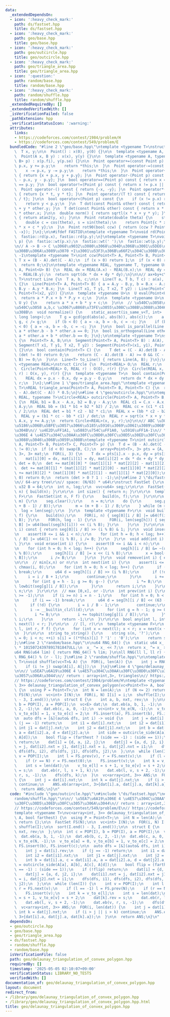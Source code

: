 ```yaml
---
data:
  _extendedDependsOn:
  - icon: ':heavy_check_mark:'
    path: ds/fastset.hpp
    title: ds/fastset.hpp
  - icon: ':heavy_check_mark:'
    path: geo/base.hpp
    title: geo/base.hpp
  - icon: ':heavy_check_mark:'
    path: geo/outcircle.hpp
    title: geo/outcircle.hpp
  - icon: ':heavy_check_mark:'
    path: geo/triangle_area.hpp
    title: geo/triangle_area.hpp
  - icon: ':question:'
    path: random/base.hpp
    title: random/base.hpp
  - icon: ':heavy_check_mark:'
    path: random/shuffle.hpp
    title: random/shuffle.hpp
  _extendedRequiredBy: []
  _extendedVerifiedWith: []
  _isVerificationFailed: false
  _pathExtension: hpp
  _verificationStatusIcon: ':warning:'
  attributes:
    links:
    - https://codeforces.com/contest/1984/problem/H
    - https://codeforces.com/contest/549/problem/E
  bundledCode: "#line 2 \"geo/base.hpp\"\ntemplate <typename T>\nstruct Point {\n\
    \  T x, y;\n\n  Point() : x(0), y(0) {}\n\n  template <typename A, typename B>\n\
    \  Point(A x, B y) : x(x), y(y) {}\n\n  template <typename A, typename B>\n  Point(pair<A,\
    \ B> p) : x(p.fi), y(p.se) {}\n\n  Point operator+=(const Point p) {\n    x +=\
    \ p.x, y += p.y;\n    return *this;\n  }\n  Point operator-=(const Point p) {\n\
    \    x -= p.x, y -= p.y;\n    return *this;\n  }\n  Point operator+(Point p) const\
    \ { return {x + p.x, y + p.y}; }\n  Point operator-(Point p) const { return {x\
    \ - p.x, y - p.y}; }\n  bool operator==(Point p) const { return x == p.x && y\
    \ == p.y; }\n  bool operator!=(Point p) const { return x != p.x || y != p.y; }\n\
    \  Point operator-() const { return {-x, -y}; }\n  Point operator*(T t) const\
    \ { return {x * t, y * t}; }\n  Point operator/(T t) const { return {x / t, y\
    \ / t}; }\n\n  bool operator<(Point p) const {\n    if (x != p.x) return x < p.x;\n\
    \    return y < p.y;\n  }\n  T dot(const Point& other) const { return x * other.x\
    \ + y * other.y; }\n  T det(const Point& other) const { return x * other.y - y\
    \ * other.x; }\n\n  double norm() { return sqrtl(x * x + y * y); }\n  double angle()\
    \ { return atan2(y, x); }\n\n  Point rotate(double theta) {\n    static_assert(!is_integral<T>::value);\n\
    \    double c = cos(theta), s = sin(theta);\n    return Point{c * x - s * y, s\
    \ * x + c * y};\n  }\n  Point rot90(bool ccw) { return (ccw ? Point{-y, x} : Point{y,\
    \ -x}); }\n};\n\n#ifdef FASTIO\ntemplate <typename T>\nvoid rd(Point<T>& p) {\n\
    \  fastio::rd(p.x), fastio::rd(p.y);\n}\ntemplate <typename T>\nvoid wt(Point<T>&\
    \ p) {\n  fastio::wt(p.x);\n  fastio::wt(' ');\n  fastio::wt(p.y);\n}\n#endif\n\
    \n// A -> B -> C \u3068\u9032\u3080\u3068\u304D\u306B\u3001\u5DE6\u306B\u66F2\u304C\
    \u308B\u306A\u3089\u3070 +1\u3001\u53F3\u306B\u66F2\u304C\u308B\u306A\u3089\u3070\
    \ -1\ntemplate <typename T>\nint ccw(Point<T> A, Point<T> B, Point<T> C) {\n \
    \ T x = (B - A).det(C - A);\n  if (x > 0) return 1;\n  if (x < 0) return -1;\n\
    \  return 0;\n}\n\ntemplate <typename REAL, typename T, typename U>\nREAL dist(Point<T>\
    \ A, Point<U> B) {\n  REAL dx = REAL(A.x) - REAL(B.x);\n  REAL dy = REAL(A.y)\
    \ - REAL(B.y);\n  return sqrt(dx * dx + dy * dy);\n}\n\n// ax+by+c\ntemplate <typename\
    \ T>\nstruct Line {\n  T a, b, c;\n\n  Line(T a, T b, T c) : a(a), b(b), c(c)\
    \ {}\n  Line(Point<T> A, Point<T> B) { a = A.y - B.y, b = B.x - A.x, c = A.x *\
    \ B.y - A.y * B.x; }\n  Line(T x1, T y1, T x2, T y2) : Line(Point<T>(x1, y1),\
    \ Point<T>(x2, y2)) {}\n\n  template <typename U>\n  U eval(Point<U> P) {\n  \
    \  return a * P.x + b * P.y + c;\n  }\n\n  template <typename U>\n  T eval(U x,\
    \ U y) {\n    return a * x + b * y + c;\n  }\n\n  // \u540C\u3058\u76F4\u7DDA\u304C\
    \u540C\u3058 a,b,c \u3067\u8868\u73FE\u3055\u308C\u308B\u3088\u3046\u306B\u3059\
    \u308B\n  void normalize() {\n    static_assert(is_same_v<T, int> || is_same_v<T,\
    \ long long>);\n    T g = gcd(gcd(abs(a), abs(b)), abs(c));\n    a /= g, b /=\
    \ g, c /= g;\n    if (b < 0) { a = -a, b = -b, c = -c; }\n    if (b == 0 && a\
    \ < 0) { a = -a, b = -b, c = -c; }\n  }\n\n  bool is_parallel(Line other) { return\
    \ a * other.b - b * other.a == 0; }\n  bool is_orthogonal(Line other) { return\
    \ a * other.a + b * other.b == 0; }\n};\n\ntemplate <typename T>\nstruct Segment\
    \ {\n  Point<T> A, B;\n\n  Segment(Point<T> A, Point<T> B) : A(A), B(B) {}\n \
    \ Segment(T x1, T y1, T x2, T y2) : Segment(Point<T>(x1, y1), Point<T>(x2, y2))\
    \ {}\n\n  bool contain(Point<T> C) {\n    T det = (C - A).det(B - A);\n    if\
    \ (det != 0) return 0;\n    return (C - A).dot(B - A) >= 0 && (C - B).dot(A -\
    \ B) >= 0;\n  }\n\n  Line<T> to_Line() { return Line(A, B); }\n};\n\ntemplate\
    \ <typename REAL>\nstruct Circle {\n  Point<REAL> O;\n  REAL r;\n  Circle() {}\n\
    \  Circle(Point<REAL> O, REAL r) : O(O), r(r) {}\n  Circle(REAL x, REAL y, REAL\
    \ r) : O(x, y), r(r) {}\n  template <typename T>\n  bool contain(Point<T> p) {\n\
    \    REAL dx = p.x - O.x, dy = p.y - O.y;\n    return dx * dx + dy * dy <= r *\
    \ r;\n  }\n};\n#line 1 \"geo/triangle_area.hpp\"\ntemplate <typename REAL, typename\
    \ T>\nREAL triangle_area(Point<T> A, Point<T> B, Point<T> C) {\n  return abs((B\
    \ - A).det(C - A)) * 0.5;\n}\n#line 4 \"geo/outcircle.hpp\"\n\ntemplate <typename\
    \ REAL, typename T>\nCircle<REAL> outcircle(Point<T> A, Point<T> B, Point<T> C)\
    \ {\n  REAL b1 = B.x - A.x, b2 = B.y - A.y;\n  REAL c1 = C.x - A.x, c2 = C.y -\
    \ A.y;\n  REAL bb = (b1 * b1 + b2 * b2) / 2;\n  REAL cc = (c1 * c1 + c2 * c2)\
    \ / 2;\n\n  REAL det = b1 * c2 - b2 * c1;\n  REAL x = (bb * c2 - b2 * cc) / det;\n\
    \  REAL y = (b1 * cc - bb * c1) / det;\n  REAL r = sqrt(x * x + y * y);\n  x +=\
    \ A.x, y += A.y;\n  return Circle<REAL>(x, y, r);\n}\n\n// ABC \u306E\u5916\u63A5\
    \u5186\u306B\u5BFE\u3057\u3066\u5185\u5916\u3069\u3061\u3089\u306B\u3042\u308B\
    \u304B\n// \u4E2D\uFF1A1, \u5883\u754C\uFF1A0, \u5916\uFF1A-1\n// \u5EA7\u6A19\
    \u306E 4 \u4E57\u304C\u30AA\u30FC\u30D0\u30FC\u30D5\u30ED\u30FC\u3057\u306A\u3044\
    \u3088\u3046\u306B\u3059\u308B\ntemplate <typename T>\nint outcircle_side(Point<T>\
    \ A, Point<T> B, Point<T> C, Point<T> p) {\n  T d = (B - A).det(C - A);\n  assert(d\
    \ != 0);\n  if (d < 0) swap(B, C);\n  array<Point<T>, 3> pts = {A, B, C};\n  array<array<T,\
    \ 3>, 3> mat;\n  FOR(i, 3) {\n    T dx = pts[i].x - p.x, dy = pts[i].y - p.y;\n\
    \    mat[i][0] = dx, mat[i][1] = dy, mat[i][2] = dx * dx + dy * dy;\n  }\n  T\
    \ det = 0;\n  det += mat[0][0] * (mat[1][1] * mat[2][2] - mat[1][2] * mat[2][1]);\n\
    \  det += mat[0][1] * (mat[1][2] * mat[2][0] - mat[1][0] * mat[2][2]);\n  det\
    \ += mat[0][2] * (mat[1][0] * mat[2][1] - mat[1][1] * mat[2][0]);\n  if (det ==\
    \ 0) return 0;\n  return (det > 0 ? 1 : -1);\n}\n#line 2 \"ds/fastset.hpp\"\n\r\
    \n// 64-ary tree\r\n// space: (N/63) * u64\r\nstruct FastSet {\r\n  static constexpr\
    \ u32 B = 64;\r\n  int n, log;\r\n  vvc<u64> seg;\r\n\r\n  FastSet() {}\r\n  FastSet(int\
    \ n) { build(n); }\r\n\r\n  int size() { return n; }\r\n\r\n  template <typename\
    \ F>\r\n  FastSet(int n, F f) {\r\n    build(n, f);\r\n  }\r\n\r\n  void build(int\
    \ m) {\r\n    seg.clear();\r\n    n = m;\r\n    do {\r\n      seg.push_back(vc<u64>((m\
    \ + B - 1) / B));\r\n      m = (m + B - 1) / B;\r\n    } while (m > 1);\r\n  \
    \  log = len(seg);\r\n  }\r\n  template <typename F>\r\n  void build(int n, F\
    \ f) {\r\n    build(n);\r\n    FOR(i, n) { seg[0][i / B] |= u64(f(i)) << (i %\
    \ B); }\r\n    FOR(h, log - 1) {\r\n      FOR(i, len(seg[h])) { seg[h + 1][i /\
    \ B] |= u64(bool(seg[h][i])) << (i % B); }\r\n    }\r\n  }\r\n\r\n  bool operator[](int\
    \ i) const { return seg[0][i / B] >> (i % B) & 1; }\r\n  void insert(int i) {\r\
    \n    assert(0 <= i && i < n);\r\n    for (int h = 0; h < log; h++) { seg[h][i\
    \ / B] |= u64(1) << (i % B), i /= B; }\r\n  }\r\n  void add(int i) { insert(i);\
    \ }\r\n  void erase(int i) {\r\n    assert(0 <= i && i < n);\r\n    u64 x = 0;\r\
    \n    for (int h = 0; h < log; h++) {\r\n      seg[h][i / B] &= ~(u64(1) << (i\
    \ % B));\r\n      seg[h][i / B] |= x << (i % B);\r\n      x = bool(seg[h][i /\
    \ B]);\r\n      i /= B;\r\n    }\r\n  }\r\n  void remove(int i) { erase(i); }\r\
    \n\r\n  // min[x,n) or n\r\n  int next(int i) {\r\n    assert(i <= n);\r\n   \
    \ chmax(i, 0);\r\n    for (int h = 0; h < log; h++) {\r\n      if (i / B == seg[h].size())\
    \ break;\r\n      u64 d = seg[h][i / B] >> (i % B);\r\n      if (!d) {\r\n   \
    \     i = i / B + 1;\r\n        continue;\r\n      }\r\n      i += lowbit(d);\r\
    \n      for (int g = h - 1; g >= 0; g--) {\r\n        i *= B;\r\n        i +=\
    \ lowbit(seg[g][i / B]);\r\n      }\r\n      return i;\r\n    }\r\n    return\
    \ n;\r\n  }\r\n\r\n  // max [0,x], or -1\r\n  int prev(int i) {\r\n    assert(i\
    \ >= -1);\r\n    if (i >= n) i = n - 1;\r\n    for (int h = 0; h < log; h++) {\r\
    \n      if (i == -1) break;\r\n      u64 d = seg[h][i / B] << (63 - i % B);\r\n\
    \      if (!d) {\r\n        i = i / B - 1;\r\n        continue;\r\n      }\r\n\
    \      i -= __builtin_clzll(d);\r\n      for (int g = h - 1; g >= 0; g--) {\r\n\
    \        i *= B;\r\n        i += topbit(seg[g][i / B]);\r\n      }\r\n      return\
    \ i;\r\n    }\r\n    return -1;\r\n  }\r\n\r\n  bool any(int l, int r) { return\
    \ next(l) < r; }\r\n\r\n  // [l, r)\r\n  template <typename F>\r\n  void enumerate(int\
    \ l, int r, F f) {\r\n    for (int x = next(l); x < r; x = next(x + 1)) f(x);\r\
    \n  }\r\n\r\n  string to_string() {\r\n    string s(n, '?');\r\n    for (int i\
    \ = 0; i < n; ++i) s[i] = ((*this)[i] ? '1' : '0');\r\n    return s;\r\n  }\r\n\
    };\n#line 2 \"random/base.hpp\"\n\nu64 RNG_64() {\n  static u64 x_ = u64(chrono::duration_cast<chrono::nanoseconds>(chrono::high_resolution_clock::now().time_since_epoch()).count())\
    \ * 10150724397891781847ULL;\n  x_ ^= x_ << 7;\n  return x_ ^= x_ >> 9;\n}\n\n\
    u64 RNG(u64 lim) { return RNG_64() % lim; }\n\nll RNG(ll l, ll r) { return l +\
    \ RNG_64() % (r - l); }\n#line 2 \"random/shuffle.hpp\"\n\ntemplate <typename\
    \ T>\nvoid shuffle(vc<T>& A) {\n  FOR(i, len(A)) {\n    int j = RNG(0, i + 1);\n\
    \    if (i != j) swap(A[i], A[j]);\n  }\n}\n#line 4 \"geo/delaunay_triangulation_of_convex_polygon.hpp\"\
    \n\n// \u5EA7\u6A19\u306E 4 \u4E57\u304C\u30AA\u30FC\u30D0\u30FC\u30D5\u30ED\u30FC\
    \u3057\u306A\u3044\n// return : array<int,3>, triangles\n// https://codeforces.com/contest/549/problem/E\n\
    // https://codeforces.com/contest/1984/problem/H\ntemplate <typename T>\nvc<array<int,\
    \ 3>> delaunay_triangulation_of_convex_polygon(vc<Point<T>> A, bool farthest)\
    \ {\n  using P = Point<T>;\n  int N = len(A);\n  if (N <= 2) return {};\n\n  FastSet\
    \ FS(N);\n\n  vc<int> I(N);\n  FOR(i, N) I[i] = i;\n  shuffle(I);\n\n  sort(I.end()\
    \ - 3, I.end());\n\n  struct E {\n    int a, b, nxt, rev;\n  };\n\n  int c = POP(I),\
    \ b = POP(I), a = POP(I);\n  vc<E> dat;\n  dat.eb(a, b, 1, -1);\n  dat.eb(b, c,\
    \ 2, -1);\n  dat.eb(c, a, 0, -1);\n  vc<int> v_to_e(N, -1);\n  v_to_e[a] = 0,\
    \ v_to_e[b] = 1, v_to_e[c] = 2;\n  FS.insert(a), FS.insert(b), FS.insert(c);\n\
    \n  auto dfs = [&](auto& dfs, int i) -> void {\n    int j = dat[i].rev;\n    if\
    \ (j == -1) return;\n    int i1 = dat[i].nxt;\n    int i2 = dat[i1].nxt;\n   \
    \ int j1 = dat[j].nxt;\n    int j2 = dat[j1].nxt;\n    int b = dat[i].a, c = dat[i1].a,\
    \ a = dat[i2].a, d = dat[j2].a;\n    int side = outcircle_side(A[a], A[b], A[c],\
    \ A[d]);\n    bool flip = (farthest ? (side == -1) : (side == 1));\n    if (!flip)\
    \ return;\n    dat[i] = {d, a, i2, j};\n    dat[j] = {a, d, j2, i};\n    dat[i1].nxt\
    \ = j, dat[i2].nxt = j1, dat[j1].nxt = i, dat[j2].nxt = i1;\n    dfs(dfs, i1),\
    \ dfs(dfs, i2), dfs(dfs, j1), dfs(dfs, j2);\n  };\n\n  while (len(I)) {\n    int\
    \ v = POP(I);\n    int l = FS.prev(v), r = FS.next(v);\n    if (l == -1) l = FS.prev(N);\n\
    \    if (r == N) r = FS.next(0);\n    FS.insert(v);\n    int k = v_to_e[l];\n\
    \    int s = len(dat);\n    v_to_e[l] = s + 1, v_to_e[v] = s + 2;\n    dat[k].rev\
    \ = s;\n    dat.eb(r, l, s + 1, k);\n    dat.eb(l, v, s + 2, -1);\n    dat.eb(v,\
    \ r, s, -1);\n    dfs(dfs, k);\n  }\n  vc<array<int, 3>> ANS;\n  FOR(i, len(dat))\
    \ {\n    int j = dat[i].nxt;\n    int k = dat[j].nxt;\n    if (i > j || i > k)\
    \ continue;\n    ANS.eb(array<int, 3>{dat[i].a, dat[j].a, dat[k].a});\n  }\n\n\
    \  return ANS;\n}\n"
  code: "#include \"geo/outcircle.hpp\"\n#include \"ds/fastset.hpp\"\n#include \"\
    random/shuffle.hpp\"\n\n// \u5EA7\u6A19\u306E 4 \u4E57\u304C\u30AA\u30FC\u30D0\
    \u30FC\u30D5\u30ED\u30FC\u3057\u306A\u3044\n// return : array<int,3>, triangles\n\
    // https://codeforces.com/contest/549/problem/E\n// https://codeforces.com/contest/1984/problem/H\n\
    template <typename T>\nvc<array<int, 3>> delaunay_triangulation_of_convex_polygon(vc<Point<T>>\
    \ A, bool farthest) {\n  using P = Point<T>;\n  int N = len(A);\n  if (N <= 2)\
    \ return {};\n\n  FastSet FS(N);\n\n  vc<int> I(N);\n  FOR(i, N) I[i] = i;\n \
    \ shuffle(I);\n\n  sort(I.end() - 3, I.end());\n\n  struct E {\n    int a, b,\
    \ nxt, rev;\n  };\n\n  int c = POP(I), b = POP(I), a = POP(I);\n  vc<E> dat;\n\
    \  dat.eb(a, b, 1, -1);\n  dat.eb(b, c, 2, -1);\n  dat.eb(c, a, 0, -1);\n  vc<int>\
    \ v_to_e(N, -1);\n  v_to_e[a] = 0, v_to_e[b] = 1, v_to_e[c] = 2;\n  FS.insert(a),\
    \ FS.insert(b), FS.insert(c);\n\n  auto dfs = [&](auto& dfs, int i) -> void {\n\
    \    int j = dat[i].rev;\n    if (j == -1) return;\n    int i1 = dat[i].nxt;\n\
    \    int i2 = dat[i1].nxt;\n    int j1 = dat[j].nxt;\n    int j2 = dat[j1].nxt;\n\
    \    int b = dat[i].a, c = dat[i1].a, a = dat[i2].a, d = dat[j2].a;\n    int side\
    \ = outcircle_side(A[a], A[b], A[c], A[d]);\n    bool flip = (farthest ? (side\
    \ == -1) : (side == 1));\n    if (!flip) return;\n    dat[i] = {d, a, i2, j};\n\
    \    dat[j] = {a, d, j2, i};\n    dat[i1].nxt = j, dat[i2].nxt = j1, dat[j1].nxt\
    \ = i, dat[j2].nxt = i1;\n    dfs(dfs, i1), dfs(dfs, i2), dfs(dfs, j1), dfs(dfs,\
    \ j2);\n  };\n\n  while (len(I)) {\n    int v = POP(I);\n    int l = FS.prev(v),\
    \ r = FS.next(v);\n    if (l == -1) l = FS.prev(N);\n    if (r == N) r = FS.next(0);\n\
    \    FS.insert(v);\n    int k = v_to_e[l];\n    int s = len(dat);\n    v_to_e[l]\
    \ = s + 1, v_to_e[v] = s + 2;\n    dat[k].rev = s;\n    dat.eb(r, l, s + 1, k);\n\
    \    dat.eb(l, v, s + 2, -1);\n    dat.eb(v, r, s, -1);\n    dfs(dfs, k);\n  }\n\
    \  vc<array<int, 3>> ANS;\n  FOR(i, len(dat)) {\n    int j = dat[i].nxt;\n   \
    \ int k = dat[j].nxt;\n    if (i > j || i > k) continue;\n    ANS.eb(array<int,\
    \ 3>{dat[i].a, dat[j].a, dat[k].a});\n  }\n\n  return ANS;\n}\n"
  dependsOn:
  - geo/outcircle.hpp
  - geo/base.hpp
  - geo/triangle_area.hpp
  - ds/fastset.hpp
  - random/shuffle.hpp
  - random/base.hpp
  isVerificationFile: false
  path: geo/delaunay_triangulation_of_convex_polygon.hpp
  requiredBy: []
  timestamp: '2025-05-05 02:10:07+09:00'
  verificationStatus: LIBRARY_NO_TESTS
  verifiedWith: []
documentation_of: geo/delaunay_triangulation_of_convex_polygon.hpp
layout: document
redirect_from:
- /library/geo/delaunay_triangulation_of_convex_polygon.hpp
- /library/geo/delaunay_triangulation_of_convex_polygon.hpp.html
title: geo/delaunay_triangulation_of_convex_polygon.hpp
---
```

